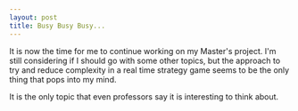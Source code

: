 ```yaml
---
layout: post
title: Busy Busy Busy...
---
```


It is now the time for me to continue working on my Master's project. I'm still considering if I should go with some other topics, but the approach to try and reduce complexity in a real time strategy game seems to be the only thing that pops into my mind.

It is the only topic that even professors say it is interesting to think about.